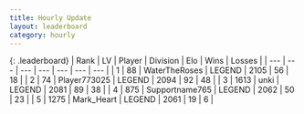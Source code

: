 ```yaml
---
title: Hourly Update
layout: leaderboard
category: hourly
---
```


{: .leaderboard}
| Rank | LV | Player | Division | Elo | Wins | Losses |
| --- | --- | --- | --- | --- | --- | --- |
| <span data-change="0">1</span> | 88 | <span title="ID: 773086">WaterTheRoses</span> | LEGEND | <span data-change="0">2105</span> | <span data-change="0">56</span> | <span data-change="0">18</span> |
| <span data-change="0">2</span> | 74 | <span title="ID: 773025">Player773025</span> | LEGEND | <span data-change="0">2094</span> | <span data-change="0">92</span> | <span data-change="0">48</span> |
| <span data-change="0">3</span> | 1613 | <span title="ID: 692745">unki</span> | LEGEND | <span data-change="-11">2081</span> | <span data-change="1">89</span> | <span data-change="1">38</span> |
| <span data-change="0">4</span> | 875 | <span title="ID: 188640">Supportname765</span> | LEGEND | <span data-change="0">2062</span> | <span data-change="0">50</span> | <span data-change="0">23</span> |
| <span data-change="0">5</span> | 1275 | <span title="ID: 498323">Mark_Heart</span> | LEGEND | <span data-change="3">2061</span> | <span data-change="3">19</span> | <span data-change="1">6</span> |